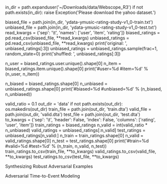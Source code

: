   in_dir = path.expanduser('~/Downloads/data/Webscope_R3')
  if not path.exists(in_dir):
    raise Exception('Please download the yahoo dataset.')

  biased_file = path.join(in_dir, 'ydata-ymusic-rating-study-v1_0-train.txt')
  unbiased_file = path.join(in_dir, 'ydata-ymusic-rating-study-v1_0-test.txt')
  read_kwargs = {'sep': '\t', 'names': ['user', 'item', 'rating']}
  biased_ratings = pd.read_csv(biased_file, **read_kwargs)
  unbiased_ratings = pd.read_csv(unbiased_file, **read_kwargs)
  print('original: ', unbiased_ratings[:3])
  unbiased_ratings = unbiased_ratings.sample(frac=1, random_state=0)
  print('shuffled: ', unbiased_ratings[:3])

  n_user = biased_ratings.user.unique().shape[0]
  n_item = biased_ratings.item.unique().shape[0]
  print('#user=%d #item=%d' % (n_user, n_item))

  n_biased = biased_ratings.shape[0]
  n_unbiased = unbiased_ratings.shape[0]
  print('#biased=%d #unbiased=%d' % (n_biased, n_unbiased))

  valid_ratio = 0.1
  out_dir = 'data'
  if not path.exists(out_dir):
    os.makedirs(out_dir)
  train_file = path.join(out_dir, 'train.dta')
  valid_file = path.join(out_dir, 'valid.dta')
  test_file = path.join(out_dir, 'test.dta')
  to_kwargs = {'sep': '\t', 'header': False, 'index': False, 
               'columns': ['rating', 'user', 'item']}
  train_ratings = biased_ratings
  n_valid = int(valid_ratio * n_unbiased)
  valid_ratings = unbiased_ratings[:n_valid]
  test_ratings = unbiased_ratings[n_valid:]
  n_train = train_ratings.shape[0]
  n_valid = valid_ratings.shape[0]
  n_test = test_ratings.shape[0]
  print('#train=%d #valid=%d #test=%d' % (n_train, n_valid, n_test))
  train_ratings.to_csv(train_file, **to_kwargs)
  valid_ratings.to_csv(valid_file, **to_kwargs)
  test_ratings.to_csv(test_file, **to_kwargs)



Synthesizing Robust Adversarial Examples

Adversarial Time-to-Event Modeling
